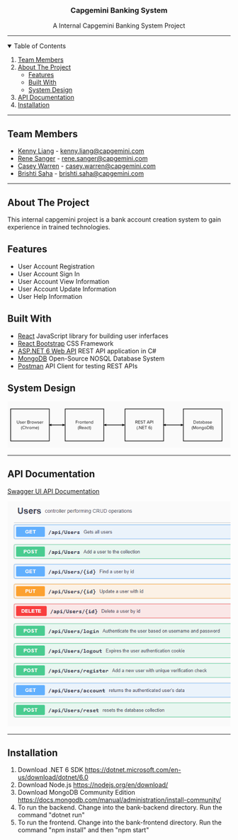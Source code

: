<br/>
<p>
<h3 align="center">Capgemini Banking System</h3>
<p align ="center">A Internal Capgemini Banking System Project</p>
</p>

***

<details open="open">
    <summary>Table of Contents</summary>
    <ol>
        <li>
            <a href="#team-members">Team Members</a>
        </li>
        <li>
            <a href="#about-the-project">About The Project</a>
            <ul>
                <li><a href="#features">Features</a></li>
                <li><a href="#built-with">Built With</a></li>
                <li><a href="#system-design">System Design</a></li>
            </ul>
        </li>
        <li>
            <a href="#api-documentation">API Documentation</a>
        </li>
        <li>
            <a href="#installation">Installation</a>
        </li>
    </ol>
</details>

***

## Team Members
* [Kenny Liang](https://github.com/kennliang) - kenny.liang@capgemini.com
* [Rene Sanger](https://github.com/renesanger) - rene.sanger@capgemini.com
* [Casey Warren](https://github.com/caseywar) - casey.warren@capgemini.com
* [Brishti Saha](https://github.com/sahabr) - brishti.saha@capgemini.com

***

## About The Project
This internal capgemini project is a bank account creation system to gain experience in trained technologies.


## Features
* User Account Registration
* User Account Sign In
* User Account View Information
* User Account Update Information
* User Help Information

## Built With
* [React](https://reactjs.org/) JavaScript library for building user inferfaces
* [React Bootstrap](https://react-bootstrap.github.io/) CSS Framework
* [ASP.NET 6 Web API](https://dotnet.microsoft.com/en-us/download/dotnet/6.0) REST API application in C#
* [MongoDB](https://www.mongodb.com//) Open-Source NOSQL Database System
* [Postman](https://www.postman.com/) API Client for testing REST APIs


## System Design
![System Design](docs/System-Design.png)

***

## API Documentation
[Swagger UI API Documentation](https://localhost:7055/swagger/index.html)

![API EndPoints](docs/APIEndPoints.png)

***

## Installation

1. Download .NET 6 SDK https://dotnet.microsoft.com/en-us/download/dotnet/6.0
2. Download Node.js https://nodejs.org/en/download/
3. Download MongoDB Community Edition https://docs.mongodb.com/manual/administration/install-community/
4. To run the backend. Change into the bank-backend directory. Run the command "dotnet run"
5. To run the frontend. Change into the bank-frontend directory. Run the command "npm install" and then "npm start"